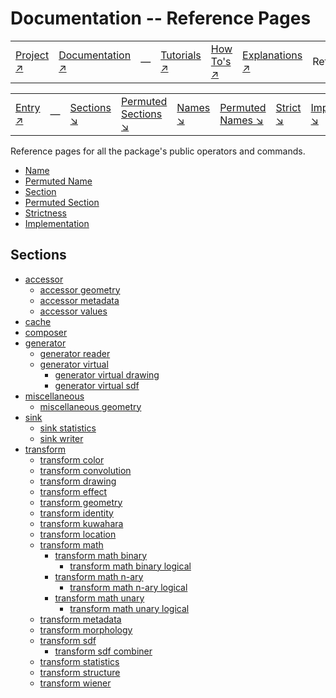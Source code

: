 # Documentation -- Reference Pages

||||||||
|---|---|---|---|---|---|---|
|[Project ↗](../../README.md)|[Documentation ↗](../index.md)|&mdash;|[Tutorials ↗](../tutorials.md)|[How To's ↗](../howtos.md)|[Explanations ↗](../explanations.md)|References|

|||||||||
|---|---|---|---|---|---|---|---|
|[Entry ↗](index.md)|&mdash;|[Sections ↘](index.md#sectree)|[Permuted Sections ↘](bypsections.md)|[Names ↘](byname.md)|[Permuted Names ↘](bypnames.md)|[Strict ↘](strict.md)|[Implementations ↘](bylang.md)|

Reference pages for all the package's public operators and commands.

- [Name](byname.md)
- [Permuted Name](bypnames.md)
- [Section](#sectree)
- [Permuted Section](bypsections.md)
- [Strictness](strict.md)
- [Implementation](bylang.md)

## <a name ='sectree'></a> Sections

  - [accessor](accessor.md)
    - [accessor geometry](accessor_geometry.md)
    - [accessor metadata](accessor_metadata.md)
    - [accessor values](accessor_values.md)
  - [cache](cache.md)
  - [composer](composer.md)
  - [generator](generator.md)
    - [generator reader](generator_reader.md)
    - [generator virtual](generator_virtual.md)
      - [generator virtual drawing](generator_virtual_drawing.md)
      - [generator virtual sdf](generator_virtual_sdf.md)
  - [miscellaneous](miscellaneous.md)
    - [miscellaneous geometry](miscellaneous_geometry.md)
  - [sink](sink.md)
    - [sink statistics](sink_statistics.md)
    - [sink writer](sink_writer.md)
  - [transform](transform.md)
    - [transform color](transform_color.md)
    - [transform convolution](transform_convolution.md)
    - [transform drawing](transform_drawing.md)
    - [transform effect](transform_effect.md)
    - [transform geometry](transform_geometry.md)
    - [transform identity](transform_identity.md)
    - [transform kuwahara](transform_kuwahara.md)
    - [transform location](transform_location.md)
    - [transform math](transform_math.md)
      - [transform math binary](transform_math_binary.md)
        - [transform math binary logical](transform_math_binary_logical.md)
      - [transform math n-ary](transform_math_nary.md)
        - [transform math n-ary logical](transform_math_nary_logical.md)
      - [transform math unary](transform_math_unary.md)
        - [transform math unary logical](transform_math_unary_logical.md)
    - [transform metadata](transform_metadata.md)
    - [transform morphology](transform_morphology.md)
    - [transform sdf](transform_sdf.md)
      - [transform sdf combiner](transform_sdf_combiner.md)
    - [transform statistics](transform_statistics.md)
    - [transform structure](transform_structure.md)
    - [transform wiener](transform_wiener.md)

